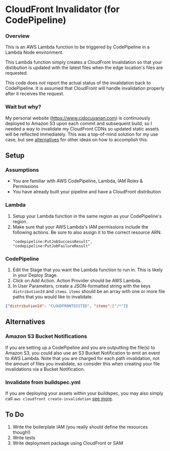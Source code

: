 # CloudFront Invalidator (for CodePipeline)
### Overview
This is an AWS Lambda function to be triggered by CodePipeline in a Lambda Node environment.

This Lambda function simply creates a CloudFront Invalidation so that your distibution is updated with the latest files when the edge location's files are requested.

This code does _not_ report the actual status of the invalidation back to CodePipeline. It is assumed that CloudFront will handle invalidation properly after it receives the request.

### Wait but why?
My personal website (https://www.cjdocuyanan.com) is continuously deployed to Amazon S3 upon each commit and subsequent build, so I needed a way to invalidate my CloudFront CDNs so updated static assets will be reflected immediately. This was a top-of-mind solution for my use case, but see [alternatives](#alternatives) for other ideas on how to accomplish this.

## Setup
### Assumptions
* You are familiar with AWS CodePipeline, Lambda, IAM Roles & Permissions
* You have already built your pipeline and have a CloudFront distribution

### Lambda
1. Setup your Lambda function in the same region as your CodePipeline's region.
2. Make sure that your AWS Lambda's IAM permissions include the following actions. Be sure to also assign it to the correct resource ARN.
    ````
    "codepipeline:PutJobSuccessResult",
    "codepipeline:PutJobFailureResult"
    ````
    
### CodePipeline
1. Edit the Stage that you want the Lambda function to run in. This is likely in your Deploy Stage.
2. Click on Add Action. Action Provider should be AWS Lambda.
3. In User Parameters, create a JSON-formatted string with the keys `distributionId` and `items`. `items` should be an array with one or more file paths that you would like to invalidate.
```json
{"distributionId": "CLOUDFRONTDISTID", "items":["/*"]}
```

## Alternatives
### Amazon S3 Bucket Notifications
If you are setting up a CodePipeline and you are outputting the file(s) to Amazon S3, you could also use an S3 Bucket Notification to emit an event to AWS Lambda. Note that you are charged for each path invalidation, not the amount of files you invalidate, so consider this when creating your file invalidations via a Bucket Notification.

### Invalidate from buildspec.yml
If you are deploying your assets within your buildspec, you may also simply call `aws cloudfront create-invalidation` [see more](https://docs.aws.amazon.com/cli/latest/reference/cloudfront/create-invalidation.html).

## To Do
1. Write the boilerplate IAM (you really should define the resources though!)
2. Write tests
3. Write deployment package using CloudFront or SAM
